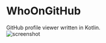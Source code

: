 # WhoOnGitHub
GitHub profile viewer written in Kotlin.  
![screenshot](https://pbs.twimg.com/media/B_LBC8DU8AAmqoy.png)
